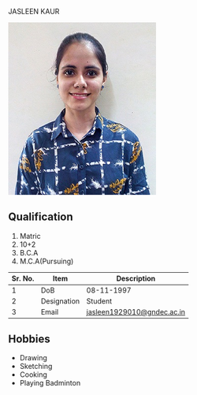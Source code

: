 JASLEEN KAUR

![Display picture](Photos/Jasleen.jpg)

## Qualification

1. Matric 
2. 10+2
3. B.C.A
4. M.C.A(Pursuing)

| Sr. No. | Item        | Description     |
| ------- | ----------- | --------------- |
| 1       | DoB         | 08-11-1997     |
| 2       | Designation | Student       |
| 3       | Email       | jasleen1929010@gndec.ac.in |

## Hobbies

- Drawing
- Sketching
- Cooking
- Playing Badminton